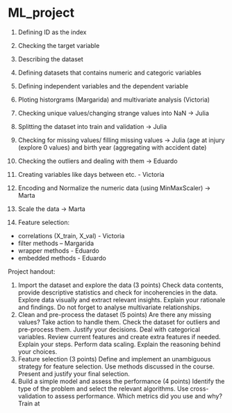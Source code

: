 # ML_project

1.	Defining ID as the index
2.	Checking the target variable
3.	Describing the dataset 
4.	Defining datasets that contains numeric and categoric variables
5.	Defining independent variables and the dependent variable
6.	Ploting historgrams (Margarida) and multivariate analysis (Victoria)
7.	Checking unique values/changing strange values into NaN -> Julia
8.	Splitting the dataset into train and validation -> Julia 
9.	Checking for missing values/ filling missing values -> Julia
(age at injury (explore 0 values) and birth year (aggregating with accident date) 

10.	 Checking the outliers and dealing with them  -> Eduardo

11.	Creating variables like days between etc. - Victoria
12.	Encoding and Normalize the numeric data (using MinMaxScaler) -> Marta
13.	 Scale the data ->  Marta
14.	Feature selection: 
-	correlations (X_train, X_val)  - Victoria
-	filter methods – Margarida
-	wrapper methods - Eduardo
-	embedded methods  - Eduardo

Project handout:

1. Import the dataset and explore the data (3 points)
Check data contents, provide descriptive statistics and check for incoherencies in the
data.
Explore data visually and extract relevant insights. Explain your rationale and
findings. Do not forget to analyse multivariate relationships.
2. Clean and pre-process the dataset (5 points)
Are there any missing values? Take action to handle them.
Check the dataset for outliers and pre-process them. Justify your decisions.
Deal with categorical variables.
Review current features and create extra features if needed. Explain your steps.
Perform data scaling. Explain the reasoning behind your choices.
3. Feature selection (3 points)
Define and implement an unambiguous strategy for feature selection. Use methods
discussed in the course. Present and justify your final selection.
4. Build a simple model and assess the performance (4 points)
Identify the type of the problem and select the relevant algorithms.
Use cross-validation to assess performance. Which metrics did you use and why?
Train at 
